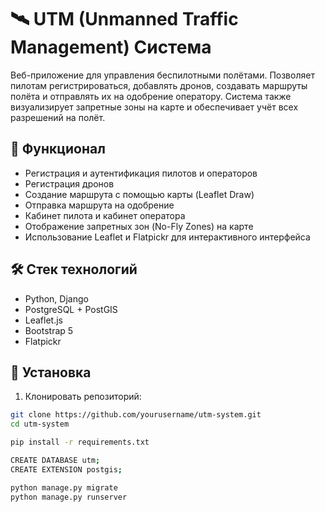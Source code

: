 # 🛰 UTM (Unmanned Traffic Management) Система

Веб-приложение для управления беспилотными полётами. Позволяет пилотам регистрироваться, добавлять дронов, создавать маршруты полёта и отправлять их на одобрение оператору. Система также визуализирует запретные зоны на карте и обеспечивает учёт всех разрешений на полёт.

## 🚀 Функционал

- Регистрация и аутентификация пилотов и операторов
- Регистрация дронов
- Создание маршрута с помощью карты (Leaflet Draw)
- Отправка маршрута на одобрение
- Кабинет пилота и кабинет оператора
- Отображение запретных зон (No-Fly Zones) на карте
- Использование Leaflet и Flatpickr для интерактивного интерфейса

## 🛠 Стек технологий

- Python, Django
- PostgreSQL + PostGIS
- Leaflet.js
- Bootstrap 5
- Flatpickr

## 🧭 Установка

1. Клонировать репозиторий:

```bash
git clone https://github.com/yourusername/utm-system.git
cd utm-system

pip install -r requirements.txt

CREATE DATABASE utm;
CREATE EXTENSION postgis;

python manage.py migrate
python manage.py runserver
```
